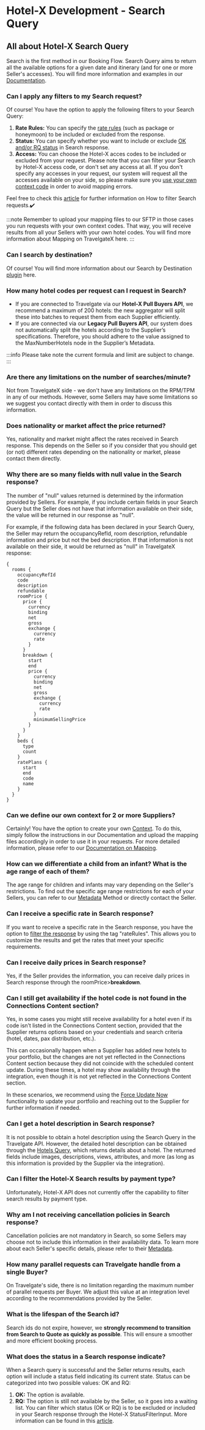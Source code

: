 ﻿---
sidebar_position: 1
---

# Hotel-X Development - Search Query

## All about Hotel-X Search Query


Search is the first method in our Booking Flow. Search Query aims to return all the available options for a given date and itinerary (and for one or more Seller's accesses). You will find more information and examples in our [Documentation](/docs/apis/for-buyers/hotel-x-pull-buyers-api/booking-flow/search).

### Can I apply any filters to my Search request?


 Of course! You have the option to apply the following filters to your Search Query:

1. **Rate Rules:** You can specify the [rate rules](/kb/our-products/are-you-a-buyer/our-methods/booking-flow/search/how-tos/how-to-filter-hotel-x-search-requests) (such as package or honeymoon) to be included or excluded from the response.
1. **Status:** You can specify whether you want to include or exclude [OK and/or RQ status](/kb/our-products/are-you-a-buyer/our-methods/booking-flow/search/how-tos/how-to-filter-hotel-x-search-requests) in Search response.
1. **Access:** You can choose the Hotel-X acces codes to be included or excluded from your request. Please note that you can filter your Search by Hotel-X access code, or don't set any access at all. If you don't specify any accesses in your request, our system will request all the accesses available on your side, so please make sure you [use your own context code](/kb/our-products/are-you-a-buyer/getting-started-with-hotel-x-buyers-api/hotel-x-credentials) in order to avoid mapping errors.

Feel free to check this [article](/kb/our-products/are-you-a-buyer/our-methods/booking-flow/search/how-tos/how-to-filter-hotel-x-search-requests) for further information on How to filter Search requests.✔️

:::note
Remember to upload your mapping files to our SFTP in those cases you run requests with your own context codes. That way, you will receive results from all your Sellers with your own hotel codes. You will find more information about Mapping on TravelgateX here.
:::

### Can I search by destination?
Of course! You will find more information about our Search by Destination [plugin](/docs/apis/for-buyers/hotel-x-pull-buyers-api/plugins/search-by-destination) here.

### How many hotel codes per request can I request in Search?
- If you are connected to Travelgate via our **Hotel-X Pull Buyers API**, we recommend a maximum of 200 hotels: the new aggregator will split these into batches to request them from each Supplier efficiently.
- If you are connected via our **Legacy Pull Buyers API**, our system does not automatically split the hotels according to the Supplier’s specifications. Therefore, you should adhere to the value assigned to the MaxNumberHotels node in the Supplier’s Metadata.

:::info 
Please take note the current formula and limit are subject to change.
:::

### Are there any limitations on the number of searches/minute?
Not from TravelgateX side - we don't have any limitations on the RPM/TPM in any of our methods. However, some Sellers may have some limitations so we suggest you contact directly with them in order to discuss this information.

### Does nationality or market affect the price returned?
Yes, nationality and market might affect the rates received in Search response. This depends on the Seller so if you consider that you should get (or not) different rates depending on the nationality or market, please contact them directly.

### Why there are so many fields with null value in the Search response?
The number of "null" values returned is determined by the information provided by Sellers. For example, if you include certain fields in your Search Query but the Seller does not have that information available on their side, the value will be returned in our response as "null".

For example, if the following data has been declared in your Search Query, the Seller may return the occupancyRefId, room description, refundable information and price but not the bed description. If that information is not available on their side, it would be returned as "null" in TravelgateX response:

```
{
  rooms {
    occupancyRefId
    code
    description
    refundable
    roomPrice {
      price {
        currency
        binding
        net
        gross
        exchange {
          currency
          rate
        }
      }
      breakdown {
        start
        end
        price {
          currency
          binding
          net
          gross
          exchange {
            currency
            rate
          }
          minimumSellingPrice
        }
      }
    }
    beds {
      type
      count
    }
    ratePlans {
      start
      end
      code
      name
    }
  }
}
```


### Can we define our own context for 2 or more Suppliers?
Certainly! You have the option to create your own [Context](/kb/our-products/are-you-a-buyer/getting-started-with-hotel-x-buyers-api/hotel-x-credentials). To do this, simply follow the instructions in our Documentation and upload the mapping files accordingly in order to use it in your requests. For more detailed information, please refer to our [Documentation on Mapping](/docs/apis/for-buyers/hotel-x-pull-buyers-api/plugins/mapping).

### How can we differentiate a child from an infant? What is the age range of each of them?
The age range for children and infants may vary depending on the Seller's restrictions. To find out the specific age range restrictions for each of your Sellers, you can refer to our [Metadata](/docs/apis/for-buyers/hotel-x-pull-buyers-api/content/metadata) Method or directly contact the Seller.

 ### Can I receive a specific rate in Search response?
 If you want to receive a specific rate in the Search response, you have the option to [filter the response](/kb/our-products/are-you-a-buyer/our-methods/booking-flow/search/how-tos/how-to-filter-hotel-x-search-requests) by using the tag "rateRules". This allows you to customize the results and get the rates that meet your specific requirements.

### Can I receive daily prices in Search response?
Yes, if the Seller provides the information, you can receive daily prices in Search response through the roomPrice>**breakdown**.

### Can I still get availability if the hotel code is not found in the Connections Content section?
Yes, in some cases you might still receive availability for a hotel even if its code isn’t listed in the Connections Content section, provided that the Supplier returns options based on your credentials and search criteria (hotel, dates, pax distribution, etc.).

This can occasionally happen when a Supplier has added new hotels to your portfolio, but the changes are not yet reflected in the Connections Content section because they did not coincide with the scheduled content update. During these times, a hotel may show availability through the integration, even though it is not yet reflected in the Connections Content section.

In these scenarios, we recommend using the [Force Update Now](/kb/connections/connections-content/how-to-check-my-connections-content#how-can-i-use-the-force-update-now-functionality) functionality to update your portfolio and reaching out to the Supplier for further information if needed.

### Can I get a hotel description in Search response?
It is not possible to obtain a hotel description using the Search Query in the Travelgate API. However, the detailed hotel description can be obtained through the [Hotels Query](/kb/our-products/are-you-a-buyer/our-methods/static-content/hotel-x-hotels-query), which returns details about a hotel. The returned fields include images, descriptions, views, attributes, and more (as long as this information is provided by the Supplier via the integration).

### Can I filter the Hotel-X Search results by payment type?
Unfortunately, Hotel-X API does not currently offer the capability to filter search results by payment type. 

### Why am I not receiving cancellation policies in Search response?
Cancellation policies are not mandatory in Search, so some Sellers may choose not to include this information in their availability data. To learn more about each Seller's specific details, please refer to their [Metadata](https://docs.travelgate.com/kb/our-products/are-you-a-buyer/our-methods/static-content/hotel-x-metadata-query).

### How many parallel requests can Travelgate handle from a single Buyer?
On Travelgate's side, there is no limitation regarding the maximum number of parallel requests per Buyer. We adjust this value at an integration level according to the recommendations provided by the Seller.

### What is the lifespan of the Search id?
Search ids do not expire, however, we **strongly recommend to transition from Search to Quote as quickly as possible**. This will ensure a smoother and more efficient booking process.

### What does the status in a Search response indicate?
When a Search query is successful and the Seller returns results, each option will include a status field indicating its current state. Status can be categorized into two possible values: OK and RQ:

1. **OK:** The option is available.
2. **RQ:** The option is still not available by the Seller, so it goes into a waiting list. You can filter which status (OK or RQ) is to be excluded or included in your Search response through the Hotel-X StatusFilterInput. More information can be found in this [article](/kb/our-products/are-you-a-buyer/our-methods/booking-flow/search/how-tos/how-to-filter-hotel-x-search-requests).